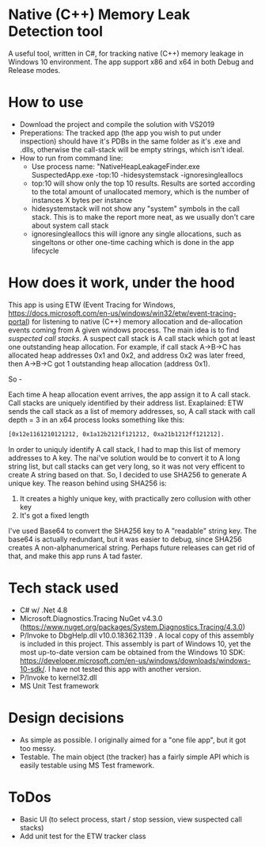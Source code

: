 # Native (C++) Memory Leak Detection tool
A useful tool, written in C#, for tracking native (C++) memory leakage in Windows 10 environment. The app support x86 and x64 in both Debug and Release modes.

# How to use
- Download the project and compile the solution with VS2019
- Preperations: The tracked app (the app you wish to put under inspection) should have it's PDBs in the same folder as it's .exe and .dlls, otherwise the call-stack will be empty strings, which isn't ideal.
- How to run from command line: 
  - Use process name: "NativeHeapLeakageFinder.exe SuspectedApp.exe -top:10 -hidesystemstack -ignoresingleallocs
  - top:10 will show only the top 10 results. Results are sorted according to the total amount of unallocated memory, which is the number of instances X bytes per instance
  - hidesystemstack will not show any "system" symbols in the call stack. This is to make the report more neat, as we usually don't care about system call stack
  - ignoresingleallocs this will ignore any single allocations, such as singeltons or other one-time caching which is done in the app lifecycle
 
# How does it work, under the hood
This app is using ETW (Event Tracing for Windows, https://docs.microsoft.com/en-us/windows/win32/etw/event-tracing-portal) for listening to native (C++) memory allocation and de-allocation events coming from A given windows process.
The main idea is to find *suspected call stacks*. A suspect call stack is A call stack which got at least one outstanding heap allocation.
For example, if call stack A->B->C has allocated heap addresses 0x1 and 0x2, and address 0x2 was later freed, then A->B->C got 1 outstanding heap allocation (address 0x1).

So - 

Each time A heap allocation event arrives, the app assign it to A call stack. Call stacks are uniquely identified by their address list. 
Exaplained: ETW sends the call stack as a list of memory addresses, so, A call stack with call depth = 3 in an x64 process looks something like this:

```sh
[0x12e1161210121212, 0x1a12b2121f121212, 0xa21b1212ff121212]. 
```
In order to uniquly identify A call stack, I had to map this list of memory addresses to A key. The nai've solution would be to convert it to A long string list, but call stacks can get very long, so it was not very efficent to create A string based on that.
So, I decided to use SHA256 to generate A unique key. The reason behind using SHA256 is:
1) It creates a highly unique key, with practically zero collusion with other key
2) It's got a fixed length

I've used Base64 to convert the SHA256 key to A "readable" string key. The base64 is actually redundant, but it was easier to debug, since SHA256 creates A non-alphanumerical string. Perhaps future releases can get rid of that, and make this app runs A tad faster.

# Tech stack used
- C# w/ .Net 4.8
- Microsoft.Diagnostics.Tracing NuGet v4.3.0 (https://www.nuget.org/packages/System.Diagnostics.Tracing/4.3.0)
- P/Invoke to DbgHelp.dll v10.0.18362.1139 . A local copy of this assembly is included in this project. This assembly is part of Windows 10, yet the most up-to-date version cam be obtained from the Windows 10 SDK: https://developer.microsoft.com/en-us/windows/downloads/windows-10-sdk/. I have not tested this app with another version.
- P/Invoke to kernel32.dll
- MS Unit Test framework

# Design decisions
- As simple as possible. I originally aimed for a "one file app", but it got too messy. 
- Testable. The main object (the tracker) has a fairly simple API which is easily testable using MS Test framework.

# ToDos
- Basic UI (to select process, start / stop session, view suspected call stacks)
- Add unit test for the ETW tracker class
